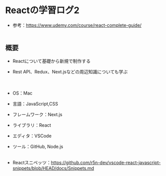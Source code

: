 # Reactの学習ログ2  
- 参考：https://www.udemy.com/course/react-complete-guide/
<br><br>

## 概要
- Reactについて基礎から新規で制作する  
- Rest API、Redux、Next.jsなどの周辺知識についても学ぶ  
<br><br>

- OS：Mac
- 言語：JavaScript,CSS
- フレームワーク：Next.js
- ライブラリ：React
- エディタ：VSCode
- ツール：GitHub, Node.js
<br><br>

- Reactスニペッツ：https://github.com/r5n-dev/vscode-react-javascript-snippets/blob/HEAD/docs/Snippets.md